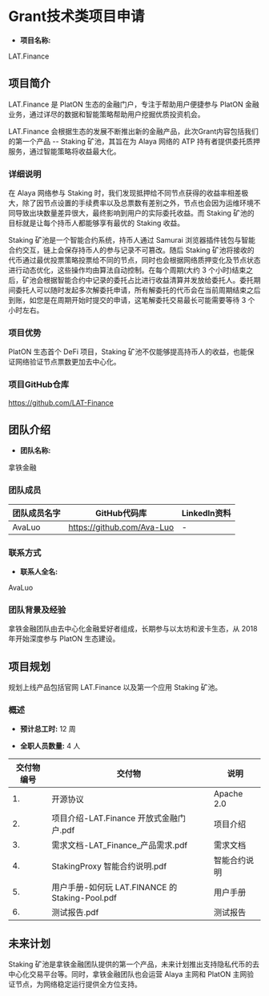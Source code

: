 # Grant技术类项目申请

* **项目名称:** 

LAT.Finance

## 项目简介  

LAT.Finance 是 PlatON 生态的金融门户，专注于帮助用户便捷参与 PlatON 金融业务，通过详尽的数据和智能策略帮助用户挖掘优质投资机会。

LAT.Finance 会根据生态的发展不断推出新的金融产品，此次Grant内容包括我们的第一个产品 -- Staking 矿池，其旨在为 Alaya 网络的 ATP 持有者提供委托质押服务，通过智能策略将收益最大化。

### 详细说明

在 Alaya 网络参与 Staking 时，我们发现抵押给不同节点获得的收益率相差极大，除了因节点设置的手续费率以及总票数有差别之外，节点也会因为运维环境不同导致出块数量差异很大，最终影响到用户的实际委托收益。而 Staking 矿池的目标就是让每个持币人都能够享有最优的 Staking 收益。

Staking 矿池是一个智能合约系统，持币人通过 Samurai 浏览器插件钱包与智能合约交互，链上会保存持币人的参与记录不可篡改。随后 Staking 矿池将接收的代币通过最优投票策略投票给不同的节点，同时也会根据网络质押变化及节点状态进行动态优化，这些操作均由算法自动控制。在每个周期(大约 3 个小时)结束之后，矿池会根据智能合约中记录的委托占比进行收益清算并发放给委托人。委托期间委托人可以随时发起多次解委托申请，所有解委托的代币会在当前周期结束之后到账，如您是在周期开始时提交的申请，这笔解委托交易最长可能需要等待 3 个小时左右。


### 项目优势 

PlatON 生态首个 DeFi 项目，Staking 矿池不仅能够提高持币人的收益，也能保证网络验证节点票数更加去中心化。

### 项目GitHub仓库

https://github.com/LAT-Finance

## 团队介绍

* **团队名称:**

拿铁金融

### 团队成员

|  团队成员名字  | GitHub代码库 |LinkedIn资料|
|  ----  | ----  |----|
| AvaLuo  | https://github.com/Ava-Luo | - |

### 联系方式

* **联系人全名:** 

AvaLuo

### 团队背景及经验

拿铁金融团队由去中心化金融爱好者组成，长期参与以太坊和波卡生态，从 2018 年开始深度参与 PlatON 生态建设。

## 项目规划

规划上线产品包括官网 LAT.Finance 以及第一个应用 Staking 矿池。

### 概述

* **预计总工时:** 12 周

* **全职人员数量:** 4 人

| 交付物编号 | 交付物 | 说明 |
| ------------- | ------------- | ------------- |
| 1. | 开源协议 | Apache 2.0  |
| 2. | 项目介绍-LAT.Finance 开放式金融门户.pdf | 项目介绍 |
| 3. | 需求文档-LAT_Finance_产品需求.pdf | 需求文档 |
| 4. | StakingProxy 智能合约说明.pdf | 智能合约说明 |
| 5. | 用户手册-如何玩 LAT.FINANCE 的 Staking-Pool.pdf | 用户手册 |
| 6. | 测试报告.pdf | 测试报告 |


## 未来计划

Staking 矿池是拿铁金融团队提供的第一个产品，未来计划推出支持隐私代币的去中心化交易平台等。同时，拿铁金融团队也会运营 Alaya 主网和 PlatON 主网验证节点，为网络稳定运行提供全方位支持。
